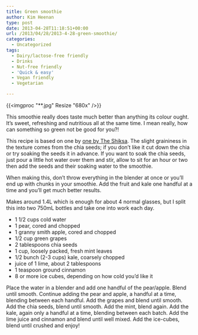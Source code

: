 ```yaml
---
title: Green smoothie
author: Kim Heenan
type: post
date: 2013-04-28T11:18:51+00:00
url: /2013/04/28/2013-4-28-green-smoothie/
categories:
  - Uncategorized
tags:
  - Dairy/lactose-free friendly
  - Drinks
  - Nut-free friendly
  - 'Quick & easy'
  - Vegan friendly
  - Vegetarian

---
```


{{<imgproc "**.jpg" Resize "680x" />}}

This smoothie really does taste much better than anything its colour ought. It’s sweet, refreshing and nutritious all at the same time. I mean really, how can something so green not be good for you?!

<!--more-->

This recipe is based on one by [one by The Shiksa][green-smoothie]. The slight graininess in the texture comes from the chia seeds; if you don’t like it cut down the chia or try soaking the seeds it in advance. If you want to soak the chia seeds, just pour a little hot water over them and stir, allow to sit for an hour or two then add the seeds and their soaking water to the smoothie.

When making this, don’t throw everything in the blender at once or you’ll end up with chunks in your smoothie. Add the fruit and kale one handful at a time and you’ll get much better results.

Makes around 1.4L which is enough for about 4 normal glasses, but I split this into two 750mL bottles and take one into work each day.

  * 1 1/2 cups cold water
  * 1 pear, cored and chopped
  * 1 granny smith apple, cored and chopped
  * 1/2 cup green grapes
  * 2 tablespoons chia seeds
  * 1 cup, loosely packed, fresh mint leaves
  * 1/2 bunch (2-3 cups) kale, coarsely chopped
  * juice of 1 lime, about 2 tablespoons
  * 1 teaspoon ground cinnamon
  * 8 or more ice cubes, depending on how cold you’d like it

Place the water in a blender and add one handful of the pear/apple. Blend until smooth. Continue adding the pear and apple, a handful at a time, blending between each handful. Add the grapes and blend until smooth. Add the chia seeds, blend until smooth. Add the mint, blend again. Add the kale, again only a handful at a time, blending between each batch. Add the lime juice and cinnamon and blend until well mixed. Add the ice-cubes, blend until crushed and enjoy!

 [green-smoothie]: http://theshiksa.com/2013/04/03/green-smoothie/